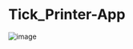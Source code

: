 # Tick_Printer-App
![image](https://user-images.githubusercontent.com/53334878/83340920-86b58c00-a2d5-11ea-8c5c-7b0841087d8f.png)
